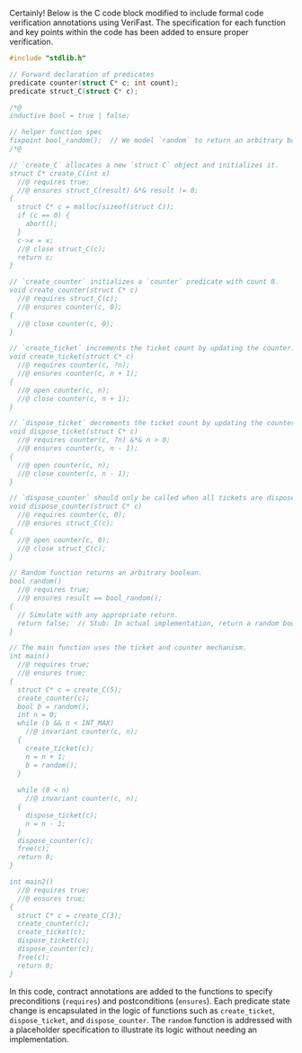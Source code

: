 Certainly! Below is the C code block modified to include formal code verification annotations using VeriFast. The specification for each function and key points within the code has been added to ensure proper verification.

```c
#include "stdlib.h"

// Forward declaration of predicates
predicate counter(struct C* c; int count);
predicate struct_C(struct C* c);

/*@
inductive bool = true | false;

// helper function spec
fixpoint bool_random();  // We model `random` to return an arbitrary boolean value.
/*@

// `create_C` allocates a new `struct C` object and initializes it.
struct C* create_C(int x)
  //@ requires true;
  //@ ensures struct_C(result) &*& result != 0;
{
  struct C* c = malloc(sizeof(struct C));
  if (c == 0) {
    abort();
  }
  c->x = x;
  //@ close struct_C(c);
  return c;
}

// `create_counter` initializes a `counter` predicate with count 0.
void create_counter(struct C* c)
  //@ requires struct_C(c);
  //@ ensures counter(c, 0);
{
  //@ close counter(c, 0);
}

// `create_ticket` increments the ticket count by updating the counter.
void create_ticket(struct C* c)
  //@ requires counter(c, ?n);
  //@ ensures counter(c, n + 1);
{
  //@ open counter(c, n);
  //@ close counter(c, n + 1);
}

// `dispose_ticket` decrements the ticket count by updating the counter.
void dispose_ticket(struct C* c)
  //@ requires counter(c, ?n) &*& n > 0;
  //@ ensures counter(c, n - 1);
{
  //@ open counter(c, n);
  //@ close counter(c, n - 1);
}

// `dispose_counter` should only be called when all tickets are disposed.
void dispose_counter(struct C* c)
  //@ requires counter(c, 0);
  //@ ensures struct_C(c);
{
  //@ open counter(c, 0);
  //@ close struct_C(c);
}

// Random function returns an arbitrary boolean.
bool random()
  //@ requires true;
  //@ ensures result == bool_random();
{
  // Simulate with any appropriate return.
  return false;  // Stub: In actual implementation, return a random boolean.
}

// The main function uses the ticket and counter mechanism.
int main()
  //@ requires true;
  //@ ensures true;
{
  struct C* c = create_C(5);
  create_counter(c);
  bool b = random();
  int n = 0;
  while (b && n < INT_MAX)
    //@ invariant counter(c, n);
  {
    create_ticket(c);
    n = n + 1;
    b = random();
  }
  
  while (0 < n)
    //@ invariant counter(c, n);
  {
    dispose_ticket(c);
    n = n - 1;
  }
  dispose_counter(c);
  free(c);
  return 0;
}

int main2()
  //@ requires true;
  //@ ensures true;
{
  struct C* c = create_C(3);
  create_counter(c);
  create_ticket(c);
  dispose_ticket(c);
  dispose_counter(c);
  free(c);
  return 0;
}
```

In this code, contract annotations are added to the functions to specify preconditions (`requires`) and postconditions (`ensures`). Each predicate state change is encapsulated in the logic of functions such as `create_ticket`, `dispose_ticket`, and `dispose_counter`. The `random` function is addressed with a placeholder specification to illustrate its logic without needing an implementation.
